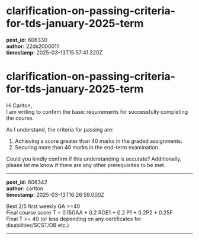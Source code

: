 # clarification-on-passing-criteria-for-tds-january-2025-term

**post_id:** 606330  
**author:** 22ds2000011  
**timestamp:** 2025-03-13T15:57:41.320Z

# clarification-on-passing-criteria-for-tds-january-2025-term

Hi Carlton,  
I am writing to confirm the basic requirements for successfully completing the course.

As I understand, the criteria for passing are:

1. Achieving a score greater than 40 marks in the graded assignments.
2. Securing more than 40 marks in the end-term examination.

Could you kindly confirm if this understanding is accurate? Additionally, please let me know if there are any other prerequisites to be met.

---

**post_id:** 606342  
**author:** carlton  
**timestamp:** 2025-03-13T16:26:59.000Z

Best 2/5 first weekly GA >=40  
Final course score T = 0.15GAA + 0.2 ROE1 + 0.2 P1 + 0.2P2 + 0.25F  
Final T >= 40 (or less depending on any certificates for disabilities/SCST/OB etc.)

---

